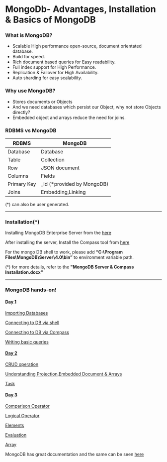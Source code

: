 # MongoDb- Advantages, Installation & Basics of MongoDB

### What is MongoDB?

* Scalable High performance open-source, document orientated database.
* Build for speed.
* Rich document based queries for Easy readability.
* Full index support for High Performance.
* Replication & Failover for High Availability.
* Auto sharding for easy scalability.

### Why use MongoDB?
* Stores documents or Objects
* And we need databases which persist our Object, why not store Objects directly?
* Embedded object and arrays reduce the need for joins.

### RDBMS vs MongoDB

RDBMS | MongoDB
------------ | -------------
 Database   | Database
Table   | Collection
Row | JSON document
Columns | Fields
Primary Key | _id (*provided by MongoDB)
Joins | Embedding,Linking

(*) can also be user generated.

------------------------------------------------------------------------------

### Installation(*)

Installing MongoDB Enterprise Server from the [here](https://www.mongodb.com/download-center/enterprise)

After installing the server, Install the Compass tool from [here](https://www.mongodb.com/download-center/compass)

For the mongo DB shell to work, please add **“C:\Program Files\MongoDB\Server\4.0\bin”** to environment variable path.

(*) for more details, refer to the **"MongoDB Server & Compass Installation.docx"**

--------------------------------------------------------------------------------

### MongoDB hands-on!

#### [Day 1](https://github.com/WonderTools/TutorialsMongoDb/blob/master/Day1.md#day1)

[Importing Databases](https://github.com/WonderTools/TutorialsMongoDb/blob/master/Day1.md#importing-databases)

[Connecting to DB via shell](https://github.com/WonderTools/TutorialsMongoDb/blob/master/Day1.md#connecting-to-db-via-shell)

[Connecting to DB via Compass](https://github.com/WonderTools/TutorialsMongoDb/blob/master/Day1.md#connecting-to-db-compass-via-compass)

[Writing basic queries](https://github.com/WonderTools/TutorialsMongoDb/blob/master/Day1.md#writing-basic-queries)

#### [Day 2](https://github.com/WonderTools/TutorialsMongoDb/blob/master/Day2.md#day-2)

[CRUD operation](https://github.com/WonderTools/TutorialsMongoDb/blob/master/Day2.md#crud-operations)

[Understanding Projection,Embedded Document & Arrays](https://github.com/WonderTools/TutorialsMongoDb/blob/master/Day2.md#understanding-projection-embedded-document--arrays)

[Task](https://github.com/WonderTools/TutorialsMongoDb/blob/master/Day2.md#task)

#### [Day 3](https://github.com/WonderTools/TutorialsMongoDb/blob/master/Day3.md#day-3)

[Comparison Operator](https://github.com/WonderTools/TutorialsMongoDb/blob/master/Day3.md#comparison-operator)

[Logical Operator](https://github.com/WonderTools/TutorialsMongoDb/blob/master/Day3.md#logical-operator)

[Elements](https://github.com/WonderTools/TutorialsMongoDb/blob/master/Day3.md#elements)

[Evaluation](https://github.com/WonderTools/TutorialsMongoDb/blob/master/Day3.md#evaluation)

[Array](https://github.com/WonderTools/TutorialsMongoDb/blob/master/Day3.md#array)



MongoDB has great documentation and the same can be seen [here](https://docs.mongodb.com/manual/introduction/)
